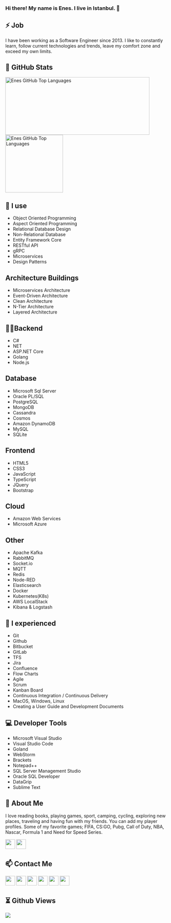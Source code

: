 ### Hi there! My name is Enes. I live in Istanbul. 👋

## ⚡ Job
I have been working as a Software Engineer since 2013. I like to constantly learn, follow current technologies and trends, leave my comfort zone and exceed my own limits.

## 🧮 GitHub Stats
<a href="https://github.com/enesgezici">
  <img height="180em" style="width: 450px;" src="https://github-readme-streak-stats.herokuapp.com/?user=enesgezici&theme=shades-of-purple&hide_border=false" alt="Enes GitHub Top Languages" />  
  <img height="180em" src="https://github-readme-stats.vercel.app/api/top-langs/?username=enesgezici&layout=compact&theme=shades-of-purple&count_private=true" alt="Enes GitHub Top Languages" />  
</a>

## 🧠 I use

- Object Oriented Programming 
- Aspect Oriented Programming
- Relational Database Design
- Non-Relational Database 
- Entity Framework Core
- RESTful API
- gRPC
- Microservices
- Design Patterns


## Architecture Buildings

- Microservices Architecture
- Event-Driven Architecture
- Clean Architecture
- N-Tier Architecture
- Layered Architecture

## 🧑‍💻Backend

- C#
- NET
- ASP.NET Core
- Golang
- Node.js

## Database 

- Microsoft Sql Server
- Oracle PL/SQL
- PostgreSQL
- MongoDB
- Cassandra
- Cosmos
- Amazon DynamoDB
- MySQL
- SQLite

## Frontend 

- HTML5
- CSS3
- JavaScript
- TypeScript
- JQuery
- Bootstrap

## Cloud 

- Amazon Web Services
- Microsoft Azure 

## Other 

- Apache Kafka
- RabbitMQ
- Socket.io
- MQTT 
- Redis
- Node-RED
- Elasticsearch
- Docker
- Kubernetes(K8s)
- AWS LocalStack
- Kibana & Logstash

## 🙌 I experienced

- Git
- Github
- Bitbucket
- GitLab
- TFS
- Jira
- Confluence
- Flow Charts
- Agile
- Scrum
- Kanban Board
- Continuous Integration / Continuous Delivery
- MacOS, Windows, Linux
- Creating a User Guide and Development Documents


## 💻 Developer Tools
- Microsoft Visual Studio
- Visual Studio Code
- Goland
- WebStorm
- Brackets
- Notepad++
- SQL Server Management Studio
- Oracle SQL Developer
- DataGrip
- Sublime Text


## 💬 About Me 
I love reading books, playing games, sport, camping, cycling, exploring new places, traveling and having fun with my friends.
You can add my player profiles. Some of my favorite games; FIFA, CS:GO, Pubg, Call of Duty, NBA, Nascar, Formula 1 and Need for Speed Series.

<a href="https://discord.com/enesgezici#7242" target="_blank" style="text-decoration: none !important;">
  <img width="30px" style="text-decoration: none !important;" src="https://www.svgrepo.com/show/353655/discord-icon.svg" />
</a>

<a href="https://steamcommunity.com/id/enesgezici/" target="_blank" style="text-decoration: none !important;"> 
  <img width="30px" style="text-decoration: none !important;" src="https://upload.wikimedia.org/wikipedia/commons/8/83/Steam_icon_logo.svg" />
</a>

## 📫 Contact Me 

<a href="https://www.enesgezici.com" target="_blank" style="text-decoration: none !important;">  
  <img width="30px" src="https://www.enesgezici.com/img/enesgezici-blog.png" /> 
</a>

<a href="https://www.linkedin.com/in/enesgezici/" target="_blank" style="text-decoration: none !important;">  
  <img width="30px" style="text-decoration: none !important;" src="https://www.vectorlogo.zone/logos/linkedin/linkedin-icon.svg" />
</a>

<a href="https://medium.com/@enesgezici" target="_blank" target="_blank" style="text-decoration: none !important;">  
  <img width="30px" style="text-decoration: none !important;" src="https://www.vectorlogo.zone/logos/medium/medium-tile.svg" />
</a>

<a href="https://www.instagram.com/enesgezici" target="_blank" style="text-decoration: none !important;">  
  <img width="30px" style="text-decoration: none !important;" src="https://www.vectorlogo.zone/logos/instagram/instagram-icon.svg" />
</a>

<a href="https://www.twitter.com/enesgezici" target="_blank" style="text-decoration: none !important;">   
  <img width="30px" style="text-decoration: none !important;" src="https://www.vectorlogo.zone/logos/twitter/twitter-tile.svg" />
</a>

<a href="https://t.me/enesgezici" target="_blank" style="text-decoration: none !important;">  
  <img width="30px" style="text-decoration: none !important;" src="https://www.vectorlogo.zone/logos/telegram/telegram-icon.svg" />
</a>

## ⏳ Github Views

![](https://komarev.com/ghpvc/?username=enesgezici&color=blue)

